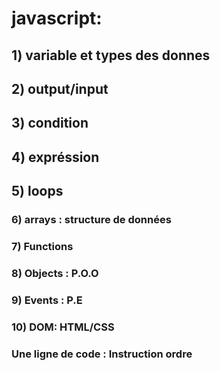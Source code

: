 # javascript:
## 1) variable et types des donnes
## 2) output/input
## 3) condition
## 4) expréssion
## 5) loops 
### 6) arrays : structure de données
### 7) Functions 
### 8) Objects : P.O.O
### 9) Events : P.E
### 10) DOM: HTML/CSS
### Une ligne de code : Instruction ordre